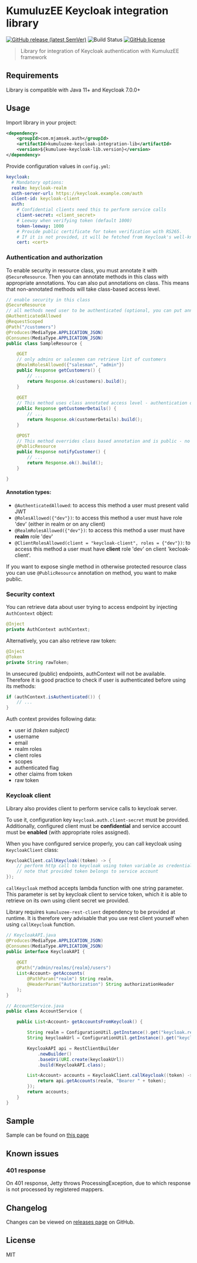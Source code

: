 # KumuluzEE Keycloak integration library

[![GitHub release (latest SemVer)](https://img.shields.io/github/v/release/Jamsek-m/kumuluzee-keycloak-integration-lib)](https://github.com/Jamsek-m/kumuluzee-keycloak-integration-lib/releases)
![Build Status](https://jenkins.mjamsek.com/buildStatus/icon?job=kumuluzee-keycloak-integration-lib)
[![GitHub license](https://img.shields.io/github/license/Jamsek-m/kumuluzee-keycloak-integration-lib)](https://github.com/Jamsek-m/kumuluzee-keycloak-integration-lib/blob/master/LICENSE)

> Library for integration of Keycloak authentication with KumuluzEE framework

## Requirements

Library is compatible with Java 11+ and Keycloak 7.0.0+

## Usage

Import library in your project:
```xml
<dependency>
    <groupId>com.mjamsek.auth</groupId>
    <artifactId>kumuluzee-keycloak-integration-lib</artifactId>
    <version>${kumuluee-keycloak-lib.version}</version>
</dependency>
``` 

Provide configuration values in `config.yml`:

```yaml
keycloak:
  # Mandatory options:
  realm: keycloak-realm
  auth-server-url: https://keycloak.example.com/auth
  client-id: keycloak-client
  auth:
    # Confidential clients need this to perform service calls
    client-secret: <client_secret>
    # Leeway when verifying token (default 1000)
    token-leeway: 1000
    # Provide public certificate for token verification with RS265.
    # If it is not provided, it will be fetched from Keycloak's well-known endpoint.
    cert: <cert>
```

### Authentication and authorization

To enable security in resource class, you must annotate it with `@SecureResource`.
Then you can annotate methods in this class with appropriate annotations.
You can also put annotations on class. This means that non-annotated methods 
will take class-based access level.

```java
// enable security in this class
@SecureResource
// all methods need user to be authenticated (optional, you can put annotations on method only)
@AuthenticatedAllowed
@RequestScoped
@Path("/customers")
@Produces(MediaType.APPLICATION_JSON)
@Consumes(MediaType.APPLICATION_JSON)
public class SampleResource {

    @GET
    // only admins or salesmen can retrieve list of customers
    @RealmRolesAllowed({"salesman", "admin"})
    public Response getCustomers() {
        // ... 
        return Response.ok(customers).build();
    }
    
    @GET
    // This method uses class annotated access level - authentication only
    public Response getCustomerDetails() {
        // ... 
        return Response.ok(customerDetails).build();
    }

    @POST
    // This method overrides class based annotation and is public - no authentication required
    @PublicResource
    public Response notifyCustomer() {
        // ... 
        return Response.ok().build();
    }

}
```

#### Annotation types:

* `@AuthenticatedAllowed`: to access this method a user must present valid JWT
* `@RolesAllowed({"dev"})`: to access this method a user must have role 'dev' (either in realm or on any client)
* `@RealmRolesAllowed({"dev"})`: to access this method a user must have **realm** role 'dev'
* `@ClientRolesAllowed(client = "keycloak-client", roles = {"dev"})`: to access this method a user must have **client** role 'dev' on client 'kecloak-client'.

If you want to expose single method in otherwise protected resource class you 
can use `@PublicResource` annotation on method, you want to make public.

### Security context

You can retrieve data about user trying to access endpoint by injecting `AuthContext` object:

```java
@Inject
private AuthContext authContext;
```

Alternatively, you can also retrieve raw token:

```java
@Inject
@Token
private String rawToken;
```

In unsecured (public) endpoints, authContext will not be available. 
Therefore it is good practice to check if user is authenticated before 
using its methods:
```java
if (authContext.isAuthenticated()) {
    // ...
}
``` 

Auth context provides following data: 

* user id *(token subject)*
* username
* email
* realm roles
* client roles
* scopes
* authenticated flag
* other claims from token
* raw token

### Keycloak client

Library also provides client to perform service calls to keycloak server.

To use it, configuration key `keycloak.auth.client-secret` must be provided.
Additionally, configured client must be **confidential** and service account 
must be **enabled** (with appropriate roles assigned).

When you have configured service properly, you can call keycloak
using `KeycloakClient` class:

```java
KeycloakClient.callKeycloak((token) -> {
    // perform http call to keycloak using token variable as credential
    // note that provided token belongs to service account
});
```

`callKeycloak` method accepts lambda function with one string parameter.
This parameter is set by keycloak client to service token, which it is able 
to retrieve on its own using client secret we provided.

Library requires `kumuluzee-rest-client` dependency to be provided at runtime.
It is therefore very advisable that you use rest client yourself when using 
`callKeycloak` function.

```java
// KeycloakAPI.java
@Produces(MediaType.APPLICATION_JSON)
@Consumes(MediaType.APPLICATION_JSON)
public interface KeycloakAPI {
   
    @GET
    @Path("/admin/realms/{realm}/users")
    List<Account> getAccounts(
        @PathParam("realm") String realm,
        @HeaderParam("Authorization") String authorizationHeader
    );
}
``` 

```java
// AccountService.java
public class AccountService {

    public List<Account> getAccountsFromKeycloak() {

        String realm = ConfigurationUtil.getInstance().get("keycloak.realm").get();
        String keycloakUrl = ConfigurationUtil.getInstance().get("keycloak.auth-server-url").get();

        KeycloakAPI api = RestClientBuilder
            .newBuilder()
            .baseUri(URI.create(keycloakUrl))
            .build(KeycloakAPI.class);

        List<Account> accounts = KeycloakClient.callKeycloak((token) -> {
            return api.getAccounts(realm, "Bearer " + token);
        });
        return accounts;
    }
}
```

## Sample

Sample can be found on [this page](https://github.com/Jamsek-m/examples/tree/master/javaee/kumuluzee/kumuluzee-keycloak-integration-lib-sample)

## Known issues


### 401 response

On 401 response, Jetty throws ProcessingException, due to which response is not processed by registered mappers.


## Changelog

Changes can be viewed on [releases page](https://github.com/Jamsek-m/kumuluzee-keycloak-integration-lib/releases) on GitHub.

## License

MIT

